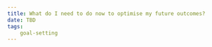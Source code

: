 ```yaml
---
title: What do I need to do now to optimise my future outcomes?
date: TBD
tags:
	goal-setting
---
```

